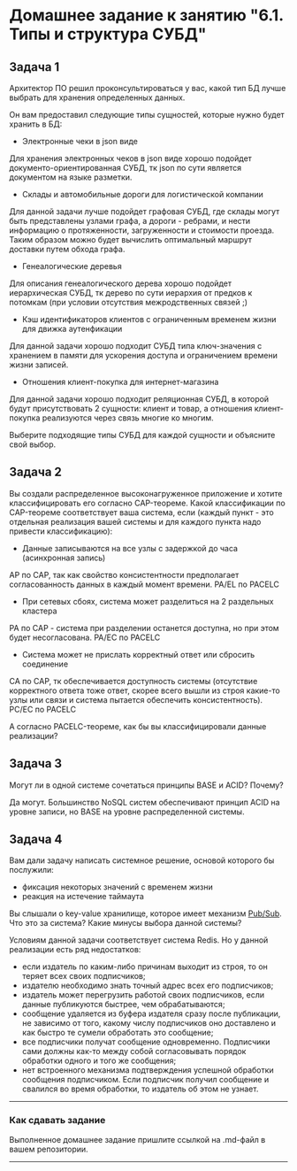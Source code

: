 # Домашнее задание к занятию "6.1. Типы и структура СУБД"

## Задача 1

Архитектор ПО решил проконсультироваться у вас, какой тип БД 
лучше выбрать для хранения определенных данных.

Он вам предоставил следующие типы сущностей, которые нужно будет хранить в БД:

- Электронные чеки в json виде

Для хранения электронных чеков в json виде хорошо подойдет документо-ориентированная СУБД, тк json по сути является документом 
на языке разметки.

- Склады и автомобильные дороги для логистической компании

Для данной задачи лучше подойдет графовая СУБД, где склады могут быть представлены узлами графа, а дороги - ребрами, и нести информацию о протяженности, загруженности и стоимости проезда.
Таким образом можно будет вычислить оптимальный маршрут доставки путем обхода графа.

- Генеалогические деревья

Для описания генеалогического дерева хорошо подойдет иерархическая СУБД, тк дерево по сути иерархия от предков к потомкам (при условии отсутствия межродственных связей ;)

- Кэш идентификаторов клиентов с ограниченным временем жизни для движка аутенфикации

Для данной задачи хорошо подходит СУБД типа ключ-значения с хранением в памяти для ускорения доступа и ограничением времени жизни записей.

- Отношения клиент-покупка для интернет-магазина

Для данной задачи хорошо подходит реляционная СУБД, в которой будут присутствовать 2 сущности: клиент и товар, а отношения клиент-покупка реализуются через связь многие ко многим.


Выберите подходящие типы СУБД для каждой сущности и объясните свой выбор.

## Задача 2

Вы создали распределенное высоконагруженное приложение и хотите классифицировать его согласно 
CAP-теореме. Какой классификации по CAP-теореме соответствует ваша система, если 
(каждый пункт - это отдельная реализация вашей системы и для каждого пункта надо привести классификацию):

- Данные записываются на все узлы с задержкой до часа (асинхронная запись)

AP по САР, так как свойство консистентности предполагает согласованность данных в каждый момент времени.
PA/EL по PACELC 

- При сетевых сбоях, система может разделиться на 2 раздельных кластера

PA по CAP - система при разделении останется доступна, но при этом будет несогласована.
PA/EC по PACELC

- Система может не прислать корректный ответ или сбросить соединение

CA по CAP, тк обеспечивается доступность системы (отсутствие корректного ответа тоже ответ, скорее всего вышли из строя какие-то узлы или связи и система пытается обеспечить консистентность).
PC/EC по PACELC

А согласно PACELC-теореме, как бы вы классифицировали данные реализации?

## Задача 3

Могут ли в одной системе сочетаться принципы BASE и ACID? Почему?

Да могут. Большинство NoSQL систем обеспечивают принцип ACID на уровне записи, но BASE на уровне распределенной системы.

## Задача 4

Вам дали задачу написать системное решение, основой которого бы послужили:

- фиксация некоторых значений с временем жизни
- реакция на истечение таймаута

Вы слышали о key-value хранилище, которое имеет механизм [Pub/Sub](https://habr.com/ru/post/278237/). 
Что это за система? Какие минусы выбора данной системы?

Условиям данной задачи соответствует система Redis. Но у данной реализации есть ряд недостатков:
- если издатель по каким-либо причинам выходит из строя, то он теряет всех своих подписчиков;
- издателю необходимо знать точный адрес всех его подписчиков;
- издатель может перегрузить работой своих подписчиков, если данные публикуются быстрее, чем обрабатываются;
- сообщение удаляется из буфера издателя сразу после публикации, не зависимо от того, какому числу подписчиков оно доставлено и как быстро те сумели обработать это сообщение;
- все подписчики получат сообщение одновременно. Подписчики сами должны как-то между собой согласовывать порядок обработки одного и того же сообщения;
- нет встроенного механизма подтверждения успешной обработки сообщения подписчиком. Если подписчик получил сообщение и свалился во время обработки, то издатель об этом не узнает.

---

### Как cдавать задание

Выполненное домашнее задание пришлите ссылкой на .md-файл в вашем репозитории.

---
